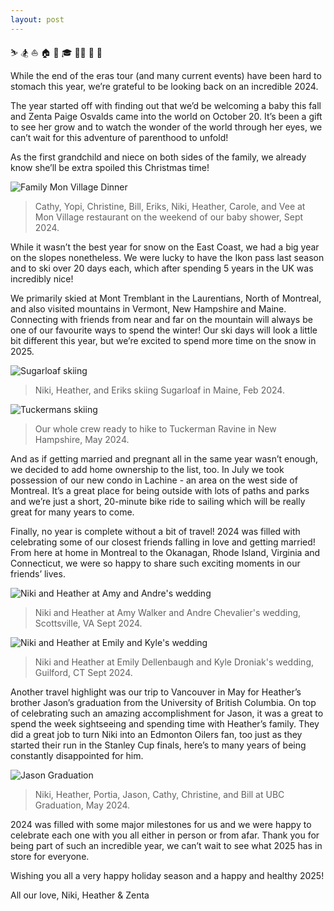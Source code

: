 ```yaml
---
layout: post
---
```


⛷️ 🏂 ⛵️ 🏠 💒 🎓 👼🏻 🌲 🎁

While the end of the eras tour (and many current events) have been hard to stomach this year, we’re grateful to be looking back on an incredible 2024.

The year started off with finding out that we’d be welcoming a baby this fall and Zenta Paige Osvalds came into the world on October 20. It’s been a gift to see her grow and to watch the wonder of the world through her eyes, we can’t wait for this adventure of parenthood to unfold! 

As the first grandchild and niece on both sides of the family, we already know she’ll be extra spoiled this Christmas time! 


![Family Mon Village Dinner](/assets/images/Family_Hudson.png "Family Mon Village Dinner")
> Cathy, Yopi, Christine, Bill, Eriks, Niki, Heather, Carole, and Vee at Mon Village restaurant on the weekend of our baby shower, Sept 2024.

While it wasn’t the best year for snow on the East Coast, we had a big year on the slopes nonetheless. We were lucky to have the Ikon pass last season and to ski over 20 days each, which after spending 5 years in the UK was incredibly nice! 

We primarily skied at Mont Tremblant in the Laurentians, North of Montreal, and also visited mountains in Vermont, New Hampshire and Maine. Connecting with friends from near and far on the mountain will always be one of our favourite ways to spend the winter! Our ski days will look a little bit different this year, but we’re excited to spend more time on the snow in 2025.

![Sugarloaf skiing](/assets/images/Niki_Heather_Eriks_Sugarloaf.png "Sugarloaf skiing")
> Niki, Heather, and Eriks skiing Sugarloaf in Maine, Feb 2024.

![Tuckermans skiing](/assets/images/tuckermans.png "Tuckermans skiing")
> Our whole crew ready to hike to Tuckerman Ravine in New Hampshire, May 2024.

And as if getting married and pregnant all in the same year wasn’t enough, we decided to add home ownership to the list, too. In July we took possession of our new condo in Lachine - an area on the west side of Montreal. It’s a great place for being outside with lots of paths and parks and we’re just a short, 20-minute bike ride to sailing which will be really great for many years to come. 

Finally, no year is complete without a bit of travel! 2024 was filled with celebrating some of our closest friends falling in love and getting married! From here at home in Montreal to the Okanagan, Rhode Island, Virginia and Connecticut, we were so happy to share such exciting moments in our friends’ lives. 

![Niki and Heather at Amy and Andre's wedding](/assets/images/Niki_Heather_Amy_Andre_Wedding.png "Niki and Heather at Amy and Andre's wedding")
> Niki and Heather at Amy Walker and Andre Chevalier's wedding, Scottsville, VA Sept 2024.

![Niki and Heather at Emily and Kyle's wedding](/assets/images/Niki_Heather_Emily_Kyle_Wedding.png "Niki and Heather at Emily and Kyle's wedding")
> Niki and Heather at Emily Dellenbaugh and Kyle Droniak's wedding, Guilford, CT Sept 2024.

Another travel highlight was our trip to Vancouver in May for Heather’s brother Jason’s graduation from the University of British Columbia. On top of celebrating such an amazing accomplishment for Jason, it was a great to spend the week sightseeing and spending time with Heather’s family. They did a great job to turn Niki into an Edmonton Oilers fan, too just as they started their run in the Stanley Cup finals, here’s to many years of being constantly disappointed for him. 

![Jason Graduation](/assets/images/Jason_Graduation.JPG "Jason Graduation")
> Niki, Heather, Portia, Jason, Cathy, Christine, and Bill at UBC Graduation, May 2024.

2024 was filled with some major milestones for us and we were happy to celebrate each one with you all either in person or from afar. Thank you for being part of such an incredible year, we can’t wait to see what 2025 has in store for everyone. 

Wishing you all a very happy holiday season and a happy and healthy 2025! 

All our love, 
Niki, Heather & Zenta
